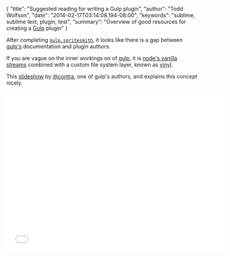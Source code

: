 {
  "title": "Suggested reading for writing a Gulp plugin",
  "author": "Todd Wolfson",
  "date": "2014-02-17T03:14:08.194-08:00",
  "keywords": "sublime, sublime text, plugin, test",
  "summary": "Overview of good resources for creating a [Gulp](http://gulpjs.com/) plugin"
}

After completing [`gulp.spritesmith`][], it looks like there is a gap between [gulp's][gulp] documentation and plugin authors.

[`gulp.spritesmith`]: https://github.com/twolfson/gulp.spritesmith
[gulp]: http://gulpjs.com/

If you are vague on the inner workings on of [gulp][], it is [node's vanilla streams][node-streams] combined with a custom file system layer, known as [vinyl][].

[node-streams]: http://nodejs.org/api/stream.html
[vinyl]: https://github.com/wearefractal/vinyl

This [slideshow][gulp-slideshow] by [@contra][], one of gulp's authors, and explains this concept nicely.

[gulp-slideshow]: http://slid.es/contra/gulp
[@contra]: https://twitter.com/eschoff

<iframe src="//slid.es/contra/gulp/embed" width="576" height="420" scrolling="no" frameborder="0" webkitallowfullscreen mozallowfullscreen allowfullscreen></iframe>